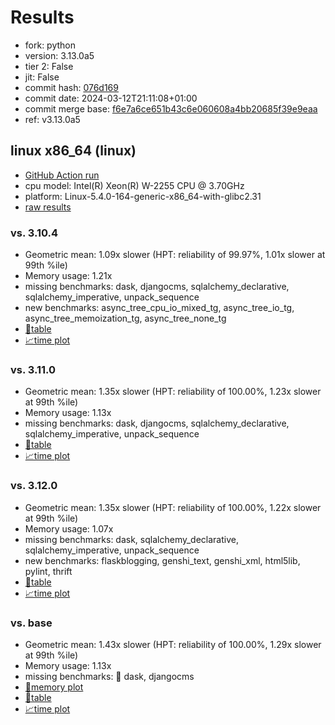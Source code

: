 # Results

- fork: python
- version: 3.13.0a5
- tier 2: False
- jit: False
- commit hash: [076d169](https://github.com/python/cpython/commit/076d169)
- commit date: 2024-03-12T21:11:08+01:00
- commit merge base: [f6e7a6ce651b43c6e060608a4bb20685f39e9eaa](https://github.com/python/cpython/commit/f6e7a6ce651b43c6e060608a4bb20685f39e9eaa)
- ref: v3.13.0a5

## linux x86_64 (linux)

- [GitHub Action run](https://github.com/faster-cpython/benchmarking/actions/runs/9038496952)
- cpu model: Intel(R) Xeon(R) W-2255 CPU @ 3.70GHz
- platform: Linux-5.4.0-164-generic-x86_64-with-glibc2.31
- [raw results](bm-20240312-linux-x86_64-python-v3.13.0a5-3.13.0a5-076d169.json)

### vs. 3.10.4

- Geometric mean: 1.09x slower (HPT: reliability of 99.97%, 1.01x slower at 99th %ile)
- Memory usage: 1.21x
- missing benchmarks: dask, djangocms, sqlalchemy_declarative, sqlalchemy_imperative, unpack_sequence
- new benchmarks: async_tree_cpu_io_mixed_tg, async_tree_io_tg, async_tree_memoization_tg, async_tree_none_tg
- [📄table](bm-20240312-linux-x86_64-python-v3.13.0a5-3.13.0a5-076d169-vs-3.10.4.md)
- [📈time plot](bm-20240312-linux-x86_64-python-v3.13.0a5-3.13.0a5-076d169-vs-3.10.4.png)

### vs. 3.11.0

- Geometric mean: 1.35x slower (HPT: reliability of 100.00%, 1.23x slower at 99th %ile)
- Memory usage: 1.13x
- missing benchmarks: dask, djangocms, sqlalchemy_declarative, sqlalchemy_imperative, unpack_sequence
- [📄table](bm-20240312-linux-x86_64-python-v3.13.0a5-3.13.0a5-076d169-vs-3.11.0.md)
- [📈time plot](bm-20240312-linux-x86_64-python-v3.13.0a5-3.13.0a5-076d169-vs-3.11.0.png)

### vs. 3.12.0

- Geometric mean: 1.35x slower (HPT: reliability of 100.00%, 1.22x slower at 99th %ile)
- Memory usage: 1.07x
- missing benchmarks: dask, sqlalchemy_declarative, sqlalchemy_imperative, unpack_sequence
- new benchmarks: flaskblogging, genshi_text, genshi_xml, html5lib, pylint, thrift
- [📄table](bm-20240312-linux-x86_64-python-v3.13.0a5-3.13.0a5-076d169-vs-3.12.0.md)
- [📈time plot](bm-20240312-linux-x86_64-python-v3.13.0a5-3.13.0a5-076d169-vs-3.12.0.png)

### vs. base

- Geometric mean: 1.43x slower (HPT: reliability of 100.00%, 1.29x slower at 99th %ile)
- Memory usage: 1.13x
- missing benchmarks: 🔴 dask, djangocms
- [🧠memory plot](bm-20240312-linux-x86_64-python-v3.13.0a5-3.13.0a5-076d169-vs-base-mem.png)
- [📄table](bm-20240312-linux-x86_64-python-v3.13.0a5-3.13.0a5-076d169-vs-base.md)
- [📈time plot](bm-20240312-linux-x86_64-python-v3.13.0a5-3.13.0a5-076d169-vs-base.png)

